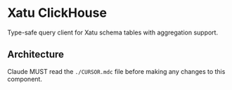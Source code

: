 # Xatu ClickHouse

Type-safe query client for Xatu schema tables with aggregation support.

## Architecture  
Claude MUST read the `./CURSOR.mdc` file before making any changes to this component.